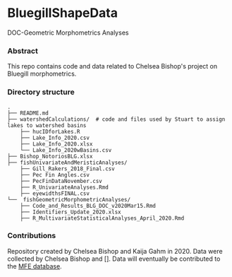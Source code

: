# BluegillShapeData
DOC-Geometric Morphometrics Analyses

### Abstract
This repo contains code and data related to Chelsea Bishop's project on Bluegill morphometrics.

### Directory structure

```
.
├── README.md
├── watershedCalculations/  # code and files used by Stuart to assign lakes to watershed basins
    ├── hucIDforLakes.R
    ├── Lake_Info_2020.csv
    ├── Lake_Info_2020.xlsx
    └── Lake_Info_2020wBasins.csv
├── Bishop_NotoriosBLG.xlsx
├── fishUnivariateAndMeristicAnalyses/
    ├── Gill_Rakers_2018_Final.csv
    ├── Pec Fin Angles.csv
    ├── PecFinDataNovember.csv
    ├── R_UnivariateAnalyses.Rmd
    ├── eyewidthsFINAL.csv
└──  fishGeometricMorphometricAnalyses/
    ├── Code_and_Results_BLG_DOC_v2020Mar15.Rmd
    ├── Identifiers_Update_2020.xlsx
    ├── R_MultivariateStatisticalAnalyses_April_2020.Rmd
```

### Contributions
Repository created by Chelsea Bishop and Kaija Gahm in 2020. Data were collected by Chelsea Bishop and []. Data will eventually be contributed to the [MFE database](https://figshare.com/articles/MFE_database_Data_from_ecosystem_ecology_research_by_Jones_Solomon_and_collaborators_on_the_ecology_and_biogeochemistry_of_lakes_and_lake_organisms_in_the_Upper_Midwest_USA/7438598). 
